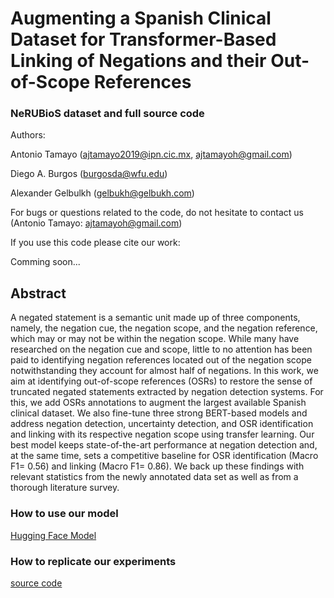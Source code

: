 # Augmenting a Spanish Clinical Dataset for Transformer-Based Linking of Negations and their Out-of-Scope References

### NeRUBioS dataset and full source code 

Authors:

Antonio Tamayo (ajtamayo2019@ipn.cic.mx, ajtamayoh@gmail.com)

Diego A. Burgos (burgosda@wfu.edu)

Alexander Gelbulkh (gelbukh@gelbukh.com)

For bugs or questions related to the code, do not hesitate to contact us (Antonio Tamayo: ajtamayoh@gmail.com)

If you use this code please cite our work:

Comming soon...

## Abstract

A negated statement is a semantic unit made up of three components, namely, the negation cue, the negation scope, and the negation reference, which may or may not be within the negation scope. While many have researched on the negation cue and scope, little to no attention has been paid to identifying negation references located out of the negation scope notwithstanding they account for almost half of negations. In this work, we aim at identifying out-of-scope references (OSRs) to restore the sense of truncated negated statements extracted by negation detection systems. For this, we add OSRs annotations to augment the largest available Spanish clinical dataset. We also fine-tune three strong BERT-based models and address negation detection, uncertainty detection, and OSR identification and linking with its respective negation scope using transfer learning. Our best model keeps state-of-the-art performance at negation detection and, at the same time, sets a competitive baseline for OSR identification (Macro F1= 0.56) and linking (Macro F1= 0.86). We back up these findings with relevant statistics from the newly annotated data set as well as from a thorough literature survey.

### How to use our model

[Hugging Face Model](https://huggingface.co/ajtamayoh/NeRUBioS_RoBERTa_Training_Testing)

### How to replicate our experiments

[source code](https://github.com/ajtamayoh/NeRUBioS/blob/main/Source%20code.ipynb)
